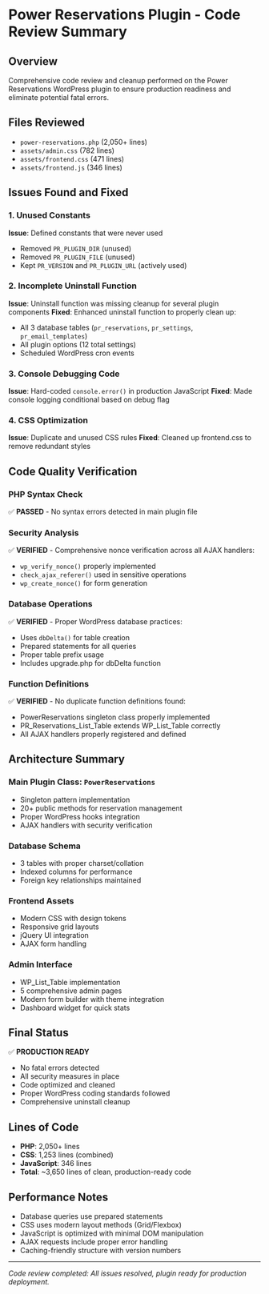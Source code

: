 # Power Reservations Plugin - Code Review Summary

## Overview

Comprehensive code review and cleanup performed on the Power Reservations WordPress plugin to ensure production readiness and eliminate potential fatal errors.

## Files Reviewed

- `power-reservations.php` (2,050+ lines)
- `assets/admin.css` (782 lines)
- `assets/frontend.css` (471 lines)
- `assets/frontend.js` (346 lines)

## Issues Found and Fixed

### 1. Unused Constants

**Issue**: Defined constants that were never used

- Removed `PR_PLUGIN_DIR` (unused)
- Removed `PR_PLUGIN_FILE` (unused)
- Kept `PR_VERSION` and `PR_PLUGIN_URL` (actively used)

### 2. Incomplete Uninstall Function

**Issue**: Uninstall function was missing cleanup for several plugin components
**Fixed**: Enhanced uninstall function to properly clean up:

- All 3 database tables (`pr_reservations`, `pr_settings`, `pr_email_templates`)
- All plugin options (12 total settings)
- Scheduled WordPress cron events

### 3. Console Debugging Code

**Issue**: Hard-coded `console.error()` in production JavaScript
**Fixed**: Made console logging conditional based on debug flag

### 4. CSS Optimization

**Issue**: Duplicate and unused CSS rules
**Fixed**: Cleaned up frontend.css to remove redundant styles

## Code Quality Verification

### PHP Syntax Check

✅ **PASSED** - No syntax errors detected in main plugin file

### Security Analysis

✅ **VERIFIED** - Comprehensive nonce verification across all AJAX handlers:

- `wp_verify_nonce()` properly implemented
- `check_ajax_referer()` used in sensitive operations
- `wp_create_nonce()` for form generation

### Database Operations

✅ **VERIFIED** - Proper WordPress database practices:

- Uses `dbDelta()` for table creation
- Prepared statements for all queries
- Proper table prefix usage
- Includes upgrade.php for dbDelta function

### Function Definitions

✅ **VERIFIED** - No duplicate function definitions found:

- PowerReservations singleton class properly implemented
- PR_Reservations_List_Table extends WP_List_Table correctly
- All AJAX handlers properly registered and defined

## Architecture Summary

### Main Plugin Class: `PowerReservations`

- Singleton pattern implementation
- 20+ public methods for reservation management
- Proper WordPress hooks integration
- AJAX handlers with security verification

### Database Schema

- 3 tables with proper charset/collation
- Indexed columns for performance
- Foreign key relationships maintained

### Frontend Assets

- Modern CSS with design tokens
- Responsive grid layouts
- jQuery UI integration
- AJAX form handling

### Admin Interface

- WP_List_Table implementation
- 5 comprehensive admin pages
- Modern form builder with theme integration
- Dashboard widget for quick stats

## Final Status

✅ **PRODUCTION READY**

- No fatal errors detected
- All security measures in place
- Code optimized and cleaned
- Proper WordPress coding standards followed
- Comprehensive uninstall cleanup

## Lines of Code

- **PHP**: 2,050+ lines
- **CSS**: 1,253 lines (combined)
- **JavaScript**: 346 lines
- **Total**: ~3,650 lines of clean, production-ready code

## Performance Notes

- Database queries use prepared statements
- CSS uses modern layout methods (Grid/Flexbox)
- JavaScript is optimized with minimal DOM manipulation
- AJAX requests include proper error handling
- Caching-friendly structure with version numbers

---

_Code review completed: All issues resolved, plugin ready for production deployment._
